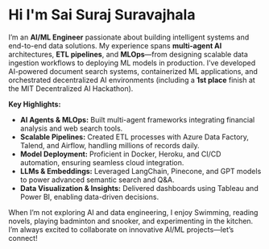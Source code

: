 # **Hi I'm Sai Suraj Suravajhala** 

I’m an **AI/ML Engineer** passionate about building intelligent systems and end-to-end data solutions. My experience spans **multi-agent AI** architectures, **ETL pipelines**, and **MLOps**—from designing scalable data ingestion workflows to deploying ML models in production. I’ve developed AI-powered document search systems, containerized ML applications, and orchestrated decentralized AI environments (including a **1st place** finish at the MIT Decentralized AI Hackathon).

**Key Highlights:**
- **AI Agents & MLOps:** Built multi-agent frameworks integrating financial analysis and web search tools.
- **Scalable Pipelines:** Created ETL processes with Azure Data Factory, Talend, and Airflow, handling millions of records daily.
- **Model Deployment:** Proficient in Docker, Heroku, and CI/CD automation, ensuring seamless cloud integration.
- **LLMs & Embeddings:** Leveraged LangChain, Pinecone, and GPT models to power advanced semantic search and Q&A.
- **Data Visualization & Insights:** Delivered dashboards using Tableau and Power BI, enabling data-driven decisions.

When I’m not exploring AI and data engineering, I enjoy Swimming, reading novels, playing badminton and snooker, and experimenting in the kitchen. I’m always excited to collaborate on innovative AI/ML projects—let’s connect!

